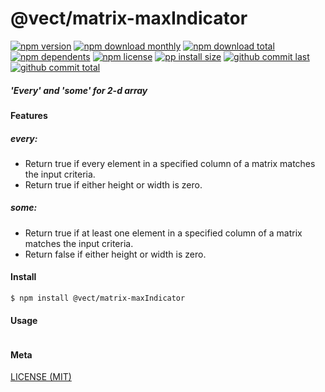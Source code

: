 # @vect/matrix-maxIndicator

[![npm version][badge-npm-version]][url-npm]
[![npm download monthly][badge-npm-download-monthly]][url-npm]
[![npm download total][badge-npm-download-total]][url-npm]
[![npm dependents][badge-npm-dependents]][url-github]
[![npm license][badge-npm-license]][url-npm]
[![pp install size][badge-pp-install-size]][url-pp]
[![github commit last][badge-github-last-commit]][url-github]
[![github commit total][badge-github-commit-count]][url-github]

[//]: <> (Shields)
[badge-npm-version]: https://flat.badgen.net/npm/v/@vect/matrix-maxIndicator
[badge-npm-download-monthly]: https://flat.badgen.net/npm/dm/@vect/matrix-maxIndicator
[badge-npm-download-total]:https://flat.badgen.net/npm/dt/@vect/matrix-maxIndicator
[badge-npm-dependents]: https://flat.badgen.net/npm/dependents/@vect/matrix-maxIndicator
[badge-npm-license]: https://flat.badgen.net/npm/license/@vect/matrix-maxIndicator
[badge-pp-install-size]: https://flat.badgen.net/packagephobia/install/@vect/matrix-maxIndicator
[badge-github-last-commit]: https://flat.badgen.net/github/last-commit/hoyeungw/vect
[badge-github-commit-count]: https://flat.badgen.net/github/commits/hoyeungw/vect

[//]: <> (Link)
[url-npm]: https://npmjs.org/package/@vect/matrix-maxIndicator
[url-pp]: https://packagephobia.now.sh/result?prev=@vect/matrix-maxIndicator
[url-github]: https://github.com/hoyeungw/vect

##### 'Every' and 'some' for 2-d array 

#### Features

##### every:
- Return true if every element in a specified column of a matrix matches the input criteria.
- Return true if either height or width is zero.
##### some:
- Return true if at least one element in a specified column of a matrix matches the input criteria.
- Return false if either height or width is zero.

#### Install
```console
$ npm install @vect/matrix-maxIndicator
```

#### Usage
```js
```

#### Meta
[LICENSE (MIT)](LICENSE)
